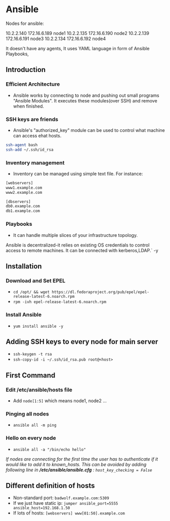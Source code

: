 # Ansible

Nodes for ansible:

10.2.2.140 172.16.6.189 node1
10.2.2.135 172.16.6.190 node2
10.2.2.139 172.16.6.191 node3
10.2.2.134 172.16.6.192 node4


It doesn't have any agents, It uses YAML language in form of Ansible Playbooks,


## Introduction
### Efficient Architecture

  * Ansible works by connecting to node and pushing out small programs "Ansible Modules". It executes these modules(over SSH) and remove when finished.

### SSH keys are friends

  * Ansible's "authorized_key" module can be used to control what machine can access ehat hosts.
  ```sh
  ssh-agent bash
  ssh-add ~/.ssh/id_rsa
  ```

### Inventory management

  * Inventory can be managed using simple text file. For instance:
  ```sh 
  [webservers]
  www1.example.com
  www2.example.com

  [dbservers]
  db0.example.com
  db1.example.com
  ```

### Playbooks

  * It can handle multiple slices of your infrastructure topology. 

Ansible is decentralized-it relies on existing OS credentials to control access to remote machines. It can be connected with kerberos,LDAP.`
 -y

## Installation

### Download and Set EPEL
  * `cd /opt/ && wget https://dl.fedoraproject.org/pub/epel/epel-release-latest-6.noarch.rpm` 
  * `rpm -ivh epel-release-latest-6.noarch.rpm`

### Install Ansible
  * `yum install ansible -y`


## Adding SSH keys to every node for main server

  * `ssh-keygen -t rsa`
  * `ssh-copy-id -i ~/.ssh/id_rsa.pub root@<host>`

## First Command

### Edit /etc/ansible/hosts file
  * Add `node[1:5]` which means node1, node2 ...

### Pinging all nodes
  * `ansible all -m ping`

### Hello on every node
  * `ansible all -a "/bin/echo hello"`

_If nodes are connecting for the first time the user has to authenticate if it would like to add it to known_hosts. This can be avoided by adding following line in __/etc/ansible/ansible.cfg__ :
`host_key_checking = False`_


## Different definition of hosts

  * Non-standard port: `badwolf.example.com:5309`
  * If we just have static ip: `jumper ansible_port=5555 ansible_host=192.168.1.50`
  * If lots of hosts: `[webservers]
						www[01:50].example.com`
  


